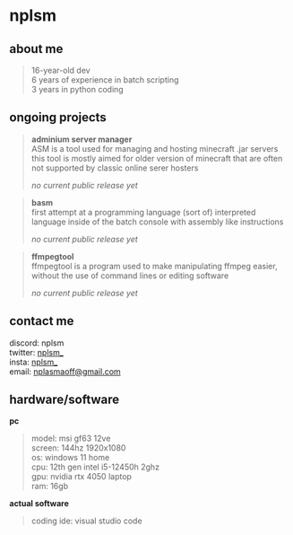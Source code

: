 # nplsm

## **about me**
> 16-year-old dev\
> 6 years of experience in batch scripting\
> 3 years in python coding

## **ongoing projects**
> **adminium server manager**\
> ASM is a tool used for managing and hosting minecraft .jar servers
> this tool is mostly aimed for older version of minecraft that are often not supported by
> classic online serer hosters
>
> *no current public release yet*

> **basm**\
> first attempt at a programming language (sort of)
> interpreted language inside of the batch console with assembly like instructions
> 
> *no current public release yet*

> **ffmpegtool**\
> ffmpegtool is a program used to make manipulating ffmpeg easier, without the use of command lines or editing software
>
> *no current public release yet*

## contact me
discord: nplsm\
twitter: [nplsm_](twitter.com/nplsm_)\
insta: [nplsm_](instagram.com/nplsm_)\
email: nplasmaoff@gmail.com

## hardware/software
**pc**
> model: msi gf63 12ve\
> screen: 144hz 1920x1080\
> os: windows 11 home\
> cpu: 12th gen intel i5-12450h 2ghz\
> gpu: nvidia rtx 4050 laptop\
> ram: 16gb

**actual software**
> coding ide: visual studio code

